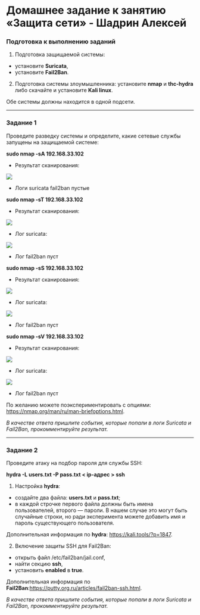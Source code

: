 # Домашнее задание к занятию «Защита сети» - Шадрин Алексей

### Подготовка к выполнению заданий

1. Подготовка защищаемой системы:

- установите **Suricata**,
- установите **Fail2Ban**.

2. Подготовка системы злоумышленника: установите **nmap** и **thc-hydra** либо скачайте и установите **Kali linux**.

Обе системы должны находится в одной подсети.

------

### Задание 1

Проведите разведку системы и определите, какие сетевые службы запущены на защищаемой системе:

**sudo nmap -sA 192.168.33.102**

- Результат сканирования:

![](https://github.com/AleksShadrin/netology/blob/main/13-03-Defense-network/sA_res.png)

- Логи suricata fail2ban пустые


**sudo nmap -sT 192.168.33.102**

- Результат сканирования:

![](https://github.com/AleksShadrin/netology/blob/main/13-03-Defense-network/sT_res.png)

- Лог suricata: 

![](https://github.com/AleksShadrin/netology/blob/main/13-03-Defense-network/sT_suricata-log.png)

- Лог fail2ban пуст

**sudo nmap -sS 192.168.33.102**

- Результат сканирования:

![](https://github.com/AleksShadrin/netology/blob/main/13-03-Defense-network/sS_res.png)

- Лог suricata: 

![](https://github.com/AleksShadrin/netology/blob/main/13-03-Defense-network/sS_suricata-log.png)

- Лог fail2ban пуст

**sudo nmap -sV 192.168.33.102**

- Результат сканирования:

![](https://github.com/AleksShadrin/netology/blob/main/13-03-Defense-network/sV_res.png)

- Лог suricata: 

![](https://github.com/AleksShadrin/netology/blob/main/13-03-Defense-network/sV_suricata-log.png)

- Лог fail2ban пуст

По желанию можете поэкспериментировать с опциями: https://nmap.org/man/ru/man-briefoptions.html.


*В качестве ответа пришлите события, которые попали в логи Suricata и Fail2Ban, прокомментируйте результат.*

------

### Задание 2

Проведите атаку на подбор пароля для службы SSH:

**hydra -L users.txt -P pass.txt < ip-адрес > ssh**

1. Настройка **hydra**: 
 
 - создайте два файла: **users.txt** и **pass.txt**;
 - в каждой строчке первого файла должны быть имена пользователей, второго — пароли. В нашем случае это могут быть случайные строки, но ради эксперимента можете добавить имя и пароль существующего пользователя.

Дополнительная информация по **hydra**: https://kali.tools/?p=1847.

2. Включение защиты SSH для Fail2Ban:

-  открыть файл /etc/fail2ban/jail.conf,
-  найти секцию **ssh**,
-  установить **enabled**  в **true**.

Дополнительная информация по **Fail2Ban**:https://putty.org.ru/articles/fail2ban-ssh.html.



*В качестве ответа пришлите события, которые попали в логи Suricata и Fail2Ban, прокомментируйте результат.*
